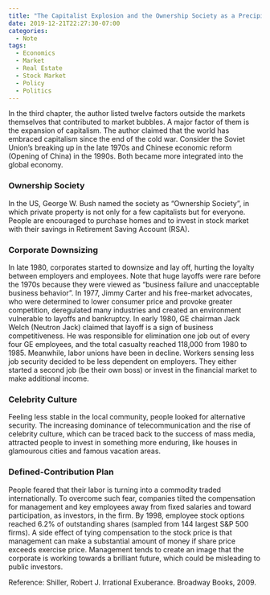 ```yaml
---
title: "The Capitalist Explosion and the Ownership Society as a Precipitating Factor of the Market Bubbles [Robert Shiller]"
date: 2019-12-21T22:27:30-07:00
categories:
  - Note
tags:
  - Economics
  - Market
  - Real Estate
  - Stock Market
  - Policy
  - Politics
---
```

In the third chapter, the author listed twelve factors outside the markets themselves that contributed to market bubbles. A major factor of them is the expansion of capitalism. The author claimed that the world has embraced capitalism since the end of the cold war. Consider the Soviet Union’s breaking up in the late 1970s and Chinese economic reform (Opening of China) in the 1990s. Both became more integrated into the global economy.
### Ownership Society
In the US, George W. Bush named the society as “Ownership Society”, in which private property is not only for a few capitalists but for everyone. People are encouraged to purchase homes and to invest in stock market with their savings in Retirement Saving Account (RSA).
### Corporate Downsizing
In late 1980, corporates started to downsize and lay off, hurting the loyalty between employers and employees. Note that huge layoffs were rare before the 1970s because they were viewed as “business failure and unacceptable business behavior”. In 1977, Jimmy Carter and his free-market advocates, who were determined to lower consumer price and provoke greater competition, deregulated many industries and created an environment vulnerable to layoffs and bankruptcy. In early 1980, GE chairman Jack Welch (Neutron Jack) claimed that layoff is a sign of business competitiveness. He was responsible for elimination one job out of every four GE employees, and the total casualty reached 118,000 from 1980 to 1985.
Meanwhile, labor unions have been in decline. Workers sensing less job security decided to be less dependent on employers. They either started a second job (be their own boss) or invest in the financial market to make additional income.
### Celebrity Culture
Feeling less stable in the local community, people looked for alternative security. The increasing dominance of telecommunication and the rise of celebrity culture, which can be traced back to the success of mass media, attracted people to invest in something more enduring, like houses in glamourous cities and famous vacation areas.
### Defined-Contribution Plan
People feared that their labor is turning into a commodity traded internationally. To overcome such fear, companies tilted the compensation for management and key employees away from fixed salaries and toward participation, as investors, in the firm. By 1998, employee stock options reached 6.2% of outstanding shares (sampled from 144 largest S&P 500 firms). A side effect of tying compensation to the stock price is that management can make a substantial amount of money if share price exceeds exercise price. Management tends to create an image that the corporate is working towards a brilliant future, which could be misleading to public investors.

Reference:
Shiller, Robert J. Irrational Exuberance. Broadway Books, 2009.
